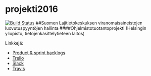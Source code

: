 ﻿# projekti2016
[![Build Status](https://travis-ci.org/LUOMUSPYHA/projekti2016.svg?branch=master)](https://travis-ci.org/LUOMUSPYHA/projekti2016)
##Suomen Lajitietokeskuksen viranomaisaineistojen luovutuspyyntöjen hallinta
####Ohjelmistotuotantoprojekti (Helsingin yliopisto, tietojenkäsittelytieteen laitos)

Linkkejä:

- [Product & sprint backlogs](https://docs.google.com/spreadsheets/d/1LD5bhr0npeCFPHM7_-4TVZh4Ad1I4fxQPaKQoXcm_Kg/edit?usp=sharing)
- [Trello](https://trello.com/b/VR9veODj)
- [Slack](https://luomus.slack.com/messages/general/)
- [Travis](https://travis-ci.org/LUOMUSPYHA/projekti2016)
